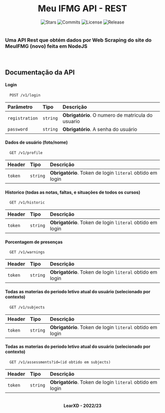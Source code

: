 <h1 align="center">Meu IFMG API - REST</h1>

<div align="center">
    <img src="https://img.shields.io/github/stars/LearXD/MeuIFMGApi?style=social" alt="Stars">
    <img src="https://img.shields.io/github/commit-activity/m/LearXD/MeuIFMGApi" alt="Commits">
    <img src="https://img.shields.io/github/license/LearXD/MeuIFMGApi" alt="License">
    <img src="https://img.shields.io/github/v/release/LearXD/MeuIFMGApi" alt="Release">
</div>
<br>


### Uma API Rest que obtém dados por Web Scraping do site do MeuIFMG (novo) feita em NodeJS

<br>


## Documentação da API

#### Login

```http
  POST /v1/login
```

| Parâmetro   | Tipo       | Descrição                           |
| :---------- | :--------- | :---------------------------------- |
| `registration` | `string` | **Obrigatório**. O numero de matricula do usuario |
| `password` | `string` | **Obrigatório**. A senha do usuário |

#### Dados de usuário (foto/nome)

```http
  GET /v1/profile
```

| Header   | Tipo       | Descrição                                   |
| :---------- | :--------- | :------------------------------------------ |
| `token`      | `string` | **Obrigatório**. Token de login `literal` obtido em login|

#### Historico (todas as notas, faltas, e situações de todos os cursos)

```http
  GET /v1/historic
```

| Header   | Tipo       | Descrição                                   |
| :---------- | :--------- | :------------------------------------------ |
| `token`      | `string` | **Obrigatório**. Token de login `literal` obtido em login|


#### Porcentagem de presenças

```http
  GET /v1/warnings
```

| Header   | Tipo       | Descrição                                   |
| :---------- | :--------- | :------------------------------------------ |
| `token`      | `string` | **Obrigatório**. Token de login `literal` obtido em login|

#### Todas as materias do periodo letivo atual do usuário (selecionado por contexto)

```http
  GET /v1/subjects
```

| Header   | Tipo       | Descrição                                   |
| :---------- | :--------- | :------------------------------------------ |
| `token`      | `string` | **Obrigatório**. Token de login `literal` obtido em login|

#### Todas as materias do periodo letivo atual do usuário (selecionado por contexto)

```http
  GET /v1/assessments?id=(id obtido em subjects)
```

| Header   | Tipo       | Descrição                                   |
| :---------- | :--------- | :------------------------------------------ |
| `token`      | `string` | **Obrigatório**. Token de login `literal` obtido em login|


<br>

<div align="center">
    <b>LearXD - 2022/23</b>
</div>